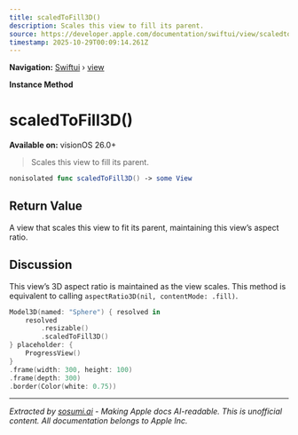 ```yaml
---
title: scaledToFill3D()
description: Scales this view to fill its parent.
source: https://developer.apple.com/documentation/swiftui/view/scaledtofill3d()
timestamp: 2025-10-29T00:09:14.261Z
---
```


**Navigation:** [Swiftui](/documentation/swiftui) › [view](/documentation/swiftui/view)

**Instance Method**

# scaledToFill3D()

**Available on:** visionOS 26.0+

> Scales this view to fill its parent.

```swift
nonisolated func scaledToFill3D() -> some View
```

## Return Value

A view that scales this view to fit its parent, maintaining this view’s aspect ratio.

## Discussion

This view’s 3D aspect ratio is maintained as the view scales. This method is equivalent to calling `aspectRatio3D(nil, contentMode: .fill)`.

```swift
Model3D(named: "Sphere") { resolved in
    resolved
        .resizable()
        .scaledToFill3D()
} placeholder: {
    ProgressView()
}
.frame(width: 300, height: 100)
.frame(depth: 300)
.border(Color(white: 0.75))
```

---

*Extracted by [sosumi.ai](https://sosumi.ai) - Making Apple docs AI-readable.*
*This is unofficial content. All documentation belongs to Apple Inc.*
